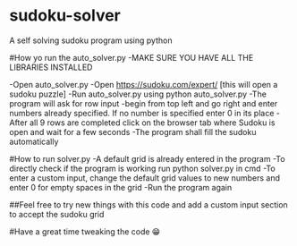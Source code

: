# sudoku-solver
A self solving sudoku program using python

#How yo run the auto_solver.py
-MAKE SURE YOU HAVE ALL THE LIBRARIES INSTALLED

-Open auto_solver.py
-Open https://sudoku.com/expert/ [this will open a sudoku puzzle]
-Run auto_solver.py using python auto_solver.py
-The program will ask for row input
-begin from top left and go right and enter numbers already specified. If no number is specified enter 0 in its place
-After all 9 rows are completed click on the browser tab where Sudoku is open and wait for a few seconds
-The program shall fill the sudoku automatically

#How to run solver.py
-A default grid is already entered in the program
-To directly check if the program is working run python solver.py in cmd
-To enter a custom input, change the default grid values to new numbers and enter 0 for empty spaces in the grid
-Run the program again

##Feel free to try new things with this code and add a custom input section to accept the sudoku grid

#Have a great time tweaking the code 😁